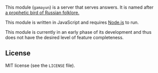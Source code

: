 This module (`gamayun`) is a server that serves answers. It is named after [a prophetic bird of Russian folklore.](https://en.wikipedia.org/wiki/Gamayun)

This module is written in JavaScript and requires [Node.js](http://nodejs.org/) to run.

This module is currently in an early phase of its development and thus does not have the desired level of feature completeness.

## License

MIT license (see the `LICENSE` file).
